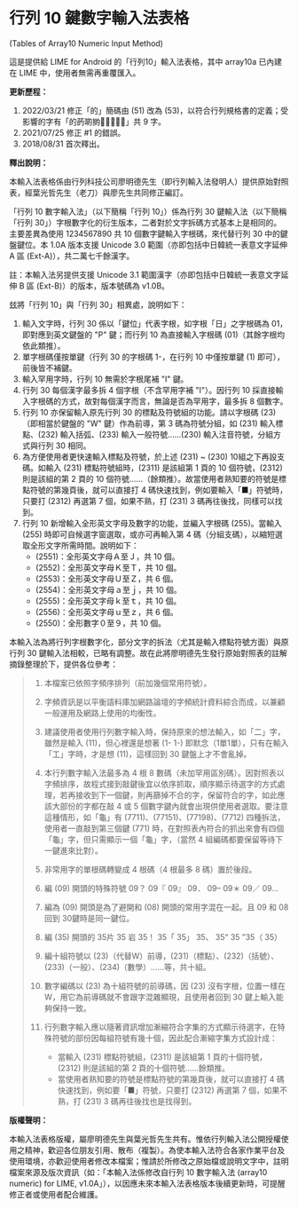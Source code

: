 # 行列 10 鍵數字輸入法表格
(Tables of Array10 Numeric Input Method)

這是提供給 LIME for Android 的「行列10」輸入法表格，其中 array10a 已內建在 LIME 中，使用者無需再重覆匯入。

**更新歷程：**
1. 2022/03/21 修正「的」簡碼由 (51) 改為 (53)，以符合行列規格書的定義；受影響的字有「的菂啲𢯊𤷭𦖡𦗽𦝂𩭲」共 9 字。
2. 2021/07/25 修正 #1 的錯誤。
3. 2018/08/31 首次釋出。

**釋出說明：**

本輸入法表格係由行列科技公司廖明德先生（即行列輸入法發明人）提供原始對照表，經葉光哲先生（老刀）與廖先生共同修正編訂。

「行列 10 數字輸入法」（以下簡稱「行列 10」）係為行列 30 鍵輸入法（以下簡稱「行列 30」）字根數字化的衍生版本，二者對於文字拆碼方式基本上是相同的。主要差異為使用 1234567890 共 10 個數字鍵輸入字根碼，來代替行列 30 中的鍵盤鍵位。本 1.0A 版本支援 Unicode 3.0 範圍（亦即包括中日韓統一表意文字延伸 A 區 (Ext-A)），共二萬七千餘漢字。

註：本輸入法另提供支援 Unicode 3.1 範圍漢字（亦即包括中日韓統一表意文字延伸 B 區 (Ext-B)）的版本，版本號碼為 v1.0B。

玆將「行列 10」與「行列 30」相異處，說明如下：

1. 輸入文字時，行列 30 係以「鍵位」代表字根，如字根「日」之字根碼為 01，即對應到英文鍵盤的 "P" 鍵；而行列 10 為直接輸入字根碼 (01)（其餘字根均依此類推）。
1. 單字根碼僅按單鍵（行列 30 的字根碼 1-，在行列 10 中僅按單鍵 (1) 即可），前後皆不補鍵。
1. 輸入罕用字時，行列 10 無需於字根尾補 "I" 鍵。
1. 行列 30 每個漢字最多拆 4 個字根（不含罕用字補 "I"）。因行列 10 採直接輸入字根碼的方式，故對每個漢字而言，無論是否為罕用字，最多拆 8 個數字。
1. 行列 10 亦保留輸入原先行列 30 的標點及符號組的功能。請以字根碼 (23)（即相當於鍵盤的 "W" 鍵）作為前導，第 3 碼為符號分組，如 (231) 輸入標點、(232) 輸入括弧、(233) 輸入一般符號……(230) 輸入注音符號，分組方式與行列 30 相同。
1. 為方便使用者更快速輸入標點及符號，於上述 (231) ~ (230) 10組之下再設支碼。如輸入 (231) 標點符號組時，(2311) 是該組第 1 頁的 10 個符號，(2312) 則是該組的第 2 頁的 10 個符號……（餘類推）。故當使用者熟知要的符號是標點符號的第幾頁後，就可以直接打 4 碼快速找到，例如要輸入「■」符號時，只要打 (2312) 再選第 7 個，如果不熟，打 (231) 3 碼再往後找，同樣可以找到。
1. 行列 10 新增輸入全形英文字母及數字的功能，並編入字根碼 (255)。當輸入 (255) 時即可自候選字窗選取，或亦可再輸入第 4 碼（分組支碼），以縮短選取全形文字所需時間。說明如下：
    * (2551)：全形英文字母Ａ至Ｊ，共 10 個。
    * (2552)：全形英文字母Ｋ至Ｔ，共 10 個。
    * (2553)：全形英文字母Ｕ至Ｚ，共 6 個。
    * (2554)：全形英文字母ａ至ｊ，共 10 個。
    * (2555)：全形英文字母ｋ至ｔ，共 10 個。
    * (2556)：全形英文字母ｕ至ｚ，共 6 個。
    * (2550)：全形數字０至９，共 10 個。

本輸入法為將行列字根數字化，部分文字的拆法（尤其是輸入標點符號方面）與原行列 30 鍵輸入法相較，已略有調整。故在此將廖明德先生發行原始對照表的註解摘錄整理於下，提供各位參考：

> 1. 本檔案已依照字頻序排列（前加幾個常用符號）。
> 1. 字頻資訊是以平衡語料庫加網路論壇的字頻統計資料綜合而成，以兼顧一般運用及網路上使用的均衡性。
> 1. 建議使用者使用行列數字輸入時，保持原來的想法輸入，如「二」字，雖然是輸入 (11)，但心裡還是想著 (1- 1-) 即默念（1單1單），只有在輸入「工」字時，才是想 (11)，這樣回到 30 鍵盤上才不會亂掉。
> 1. 本行列數字輸入法最多為 4 根 8 數碼（未加罕用區別碼）。因對照表以字頻排序，故程式接到敲鍵後宜以依序抓取，順序顯示待選字的方式處理，若再接收到下一個鍵，則再篩掉不合的字，保留符合的字，如此應該大部份的字都在敲 4 或 5 個數字鍵內就會出現供使用者選取。要注意這種情形，如「龜」有 (7711)、(77151)、(77198)、(7712) 四種拆法，使用者一直敲到第三個鍵 (771) 時，在對照表內符合的抓出來會有四個「龜」字，但只需顯示一個「龜」字，（當然 4 組編碼都要保留等待下一鍵進來比對）。
> 1. 非常用字的單根碼轉變成 4 根碼（4 根最多 8 碼）置於後段。
> 1. 編 (09) 開頭的特殊符號 09？  09『  09』 09． 09– 09＊ 09／ 09…
> 1. 編為 (09) 開頭是為了避開和 (08) 開頭的常用字混在一起。且 09 和 08 回到 30鍵時是同一鍵位。
> 1. 編 (35) 開頭的 35片 35 岩 35！ 35「 35」 35、 35“  35 ”35（ 35）
> 1. 編十組符號以 (23)（代替W）前導，(231)（標點）、(232)（括號）、(233)（一般）、(234)（數學）……等，共十組。
> 1. 數字編碼以 (23) 為十組符號的前導碼，因 (23) 沒有字根，位置一樣在 W，用它為前導碼就不會跟字混雜顯現，且使用者回到 30 鍵上輸入能夠保持一致。
> 1. 行列數字輸入應以隨著資訊增加漸縮符合字集的方式顯示待選字，在特殊符號的部份因每組符號有幾十個，因此配合漸縮字集方式設計成：
>
>    * 當輸入 (231) 標點符號組，(2311) 是該組第 1 頁的十個符號，(2312) 則是該組的第 2 頁的十個符號……餘類推。
>    * 當使用者熟知要的符號是標點符號的第幾頁後，就可以直接打 4 碼快速找到，例如要「■」符號，只要打 (2312) 再選第 7 個，如果不熟，打 (231) 3 碼再往後找也是找得到。

**版權聲明：**

本輸入法表格版權，屬廖明德先生與葉光哲先生共有。惟依行列輸入法公開授權使用之精神，歡迎各位朋友引用、散布（複製）。為使本輸入法符合各家作業平台及使用環境，亦歡迎使用者修改本檔案；惟請於所修改之原始檔或說明文字中，註明檔案來源及版次資訊（如：「本輸入法係修改自行列 10 數字輸入法 (array10 numeric) for LIME, v1.0A」），以因應未來本輸入法表格版本後續更新時，可提醒修正者或使用者配合維護。

